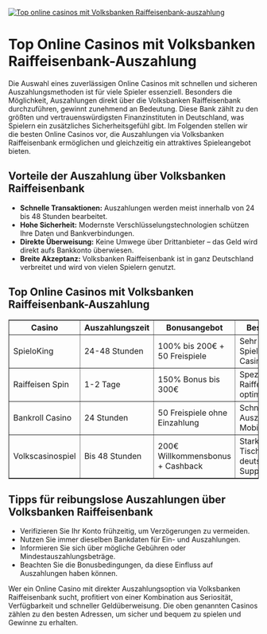 [![Top online casinos mit Volksbanken Raiffeisenbank-auszahlung](https://123-caf.pages.dev/gitsignup.png)](https://vrmoo.ru/Bt82HjjY)

<h1>Top Online Casinos mit Volksbanken Raiffeisenbank-Auszahlung</h1> <p>Die Auswahl eines zuverlässigen Online Casinos mit schnellen und sicheren Auszahlungsmethoden ist für viele Spieler essenziell. Besonders die Möglichkeit, Auszahlungen direkt über die Volksbanken Raiffeisenbank durchzuführen, gewinnt zunehmend an Bedeutung. Diese Bank zählt zu den größten und vertrauenswürdigsten Finanzinstituten in Deutschland, was Spielern ein zusätzliches Sicherheitsgefühl gibt. Im Folgenden stellen wir die besten Online Casinos vor, die Auszahlungen via Volksbanken Raiffeisenbank ermöglichen und gleichzeitig ein attraktives Spieleangebot bieten.</p>  <h2>Vorteile der Auszahlung über Volksbanken Raiffeisenbank</h2> <ul>   <li><strong>Schnelle Transaktionen:</strong> Auszahlungen werden meist innerhalb von 24 bis 48 Stunden bearbeitet.</li>   <li><strong>Hohe Sicherheit:</strong> Modernste Verschlüsselungstechnologien schützen Ihre Daten und Bankverbindungen.</li>   <li><strong>Direkte Überweisung:</strong> Keine Umwege über Drittanbieter – das Geld wird direkt aufs Bankkonto überwiesen.</li>   <li><strong>Breite Akzeptanz:</strong> Volksbanken Raiffeisenbank ist in ganz Deutschland verbreitet und wird von vielen Spielern genutzt.</li> </ul>  <h2>Top Online Casinos mit Volksbanken Raiffeisenbank-Auszahlung</h2> <table border="1" cellpadding="8" cellspacing="0" style="border-collapse: collapse; width:100%;">   <thead>     <tr>       <th>Casino</th>       <th>Auszahlungszeit</th>       <th>Bonusangebot</th>       <th>Besonderheiten</th>     </tr>   </thead>   <tbody>     <tr>       <td>SpieloKing</td>       <td>24-48 Stunden</td>       <td>100% bis 200€ + 50 Freispiele</td>       <td>Sehr breite Spielauswahl, Live-Casino</td>     </tr>     <tr>       <td>Raiffeisen Spin</td>       <td>1-2 Tage</td>       <td>150% Bonus bis 300€</td>       <td>Speziell für Raiffeisen-Kunden optimiert</td>     </tr>     <tr>       <td>Bankroll Casino</td>       <td>24 Stunden</td>       <td>50 Freispiele ohne Einzahlung</td>       <td>Schnelle Auszahlungen, Mobile-friendly</td>     </tr>     <tr>       <td>Volkscasinospiel</td>       <td>Bis 48 Stunden</td>       <td>200€ Willkommensbonus + Cashback</td>       <td>Starke Tischspielangebote, deutschsprachiger Support</td>     </tr>   </tbody> </table>  <h2>Tipps für reibungslose Auszahlungen über Volksbanken Raiffeisenbank</h2> <ul>   <li>Verifizieren Sie Ihr Konto frühzeitig, um Verzögerungen zu vermeiden.</li>   <li>Nutzen Sie immer dieselben Bankdaten für Ein- und Auszahlungen.</li>   <li>Informieren Sie sich über mögliche Gebühren oder Mindestauszahlungsbeträge.</li>   <li>Beachten Sie die Bonusbedingungen, da diese Einfluss auf Auszahlungen haben können.</li> </ul>  <p>Wer ein Online Casino mit direkter Auszahlungsoption via Volksbanken Raiffeisenbank sucht, profitiert von einer Kombination aus Seriosität, Verfügbarkeit und schneller Geldüberweisung. Die oben genannten Casinos zählen zu den besten Adressen, um sicher und bequem zu spielen und Gewinne zu erhalten.</p>
